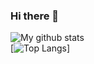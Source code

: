 ### Hi there 👋


![My github stats](https://github-readme-stats.vercel.app/api?username=dokyun-kim4&show_icons=true)  
[![Top Langs](https://github-readme-stats.vercel.app/api/top-langs/?username=dokyun-kim4&layout=donut)]
<!--
**dokyun-kim4/dokyun-kim4** is a ✨ _special_ ✨ repository because its `README.md` (this file) appears on your GitHub profile.

Here are some ideas to get you started:

- 🔭 I’m currently working on ...
- 🌱 I’m currently learning ...
- 👯 I’m looking to collaborate on ...
- 🤔 I’m looking for help with ...
- 💬 Ask me about ...
- 📫 How to reach me: ...
- 😄 Pronouns: ...
- ⚡ Fun fact: ...
-->
